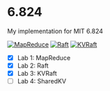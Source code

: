 # 6.824
My implementation for MIT 6.824

 [![MapReduce](https://github.com/Cydiater/6.824/actions/workflows/mapreduce.yml/badge.svg)](https://github.com/Cydiater/6.824/actions/workflows/mapreduce.yml) [![Raft](https://github.com/Cydiater/6.824/actions/workflows/raft.yml/badge.svg)](https://github.com/Cydiater/6.824/actions/workflows/raft.yml) [![KVRaft](https://github.com/Cydiater/6.824/actions/workflows/kvraft.yml/badge.svg)](https://github.com/Cydiater/6.824/actions/workflows/kvraft.yml)
 
- [x] Lab 1: MapReduce
- [x] Lab 2: Raft
- [x] Lab 3: KVRaft
- [ ] Lab 4: SharedKV 
